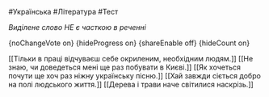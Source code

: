 #Українська #Література #Тест

*Виділене слово НЕ є часткою в реченні*

{noChangeVote on}
{hideProgress on}
{shareEnable off}
{hideCount on}

[[Тільки в праці відчуваєш себе окриленим, необхідним людям.]]
[[Не знаю, чи доведеться мені ще раз побувати в Києві.]]
[[Як хочеться почути ще хоч раз ніжну українську пісню.]]
[[Хай завжди сіється добро на полі людського життя.]]
[[Дерева і трави наче світилися наскрізь.]]
